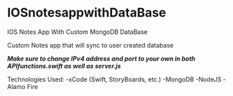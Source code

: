 # IOSnotesappwithDataBase
IOS Notes App With Custom MongoDB DataBase

Custom Notes app that will sync to user created database

***Make sure to change IPv4 address and port to your own in both APIfunctions.swift as well as server.js***


Technologies Used:
-xCode (Swift, StoryBoards, etc.)
-MongoDB 
-NodeJS
-Alamo Fire
